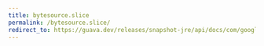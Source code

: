 ```yaml
---
title: bytesource.slice
permalink: /bytesource.slice/
redirect_to: https://guava.dev/releases/snapshot-jre/api/docs/com/google/common/io/ByteSource.html#slice-long-long-
---
```

